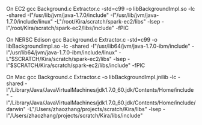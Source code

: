 On EC2
gcc Background.c Extractor.c -std=c99 -o libBackgroundImpl.so -lc -shared -I"/usr/lib/jvm/java-1.7.0/include" -I"/usr/lib/jvm/java-1.7.0/include/linux" -L"/root/Kira/scratch/spark-ec2/libs" -lsep -I"/root/Kira/scratch/spark-ec2/libs/include" -fPIC

On NERSC Edison
gcc Background.c Extractor.c -std=c99 -o libBackgroundImpl.so -lc -shared -I"/usr/lib64/jvm/java-1.7.0-ibm/include" -I"/usr/lib64/jvm/java-1.7.0-ibm/include/linux" -L"$SCRATCH/Kira/scratch/spark-ec2/libs" -lsep -I"$SCRATCH/Kira/scratch/spark-ec2/libs/include" -fPIC

On Mac
gcc Background.c Extractor.c -o libBackgroundImpl.jnilib -lc -shared -I"/Library/Java/JavaVirtualMachines/jdk1.7.0_60.jdk/Contents/Home/include" -I"/Library/Java/JavaVirtualMachines/jdk1.7.0_60.jdk/Contents/Home/include/darwin" -L"/Users/zhaozhang/projects/scratch/Kira/libs" -lsep -I"/Users/zhaozhang/projects/scratch/Kira/libs/include"